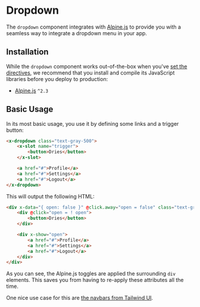 # Dropdown

The `dropdown` component integrates with [Alpine.js](https://github.com/alpinejs/alpine) to provide you with a seamless way to integrate a dropdown menu in your app.

## Installation

While the `dropdown` component works out-of-the-box when you've [set the directives](/docs/{{version}}/installation#directives), we recommend that you install and compile its JavaScript libraries before you deploy to production:

- [Alpine.js](https://github.com/alpinejs/alpine) `^2.3`

## Basic Usage

In its most basic usage, you use it by defining some links and a trigger button:

```html
<x-dropdown class="text-gray-500">
    <x-slot name="trigger">
        <button>Dries</button>
    </x-slot>

    <a href="#">Profile</a>
    <a href="#">Settings</a>
    <a href="#">Logout</a>
</x-dropdown>
```

This will output the following HTML:

```html
<div x-data="{ open: false }" @click.away="open = false" class="text-gray-500">
    <div @click="open = ! open">
        <button>Dries</button>
    </div>

    <div x-show="open">
        <a href="#">Profile</a>
        <a href="#">Settings</a>
        <a href="#">Logout</a>
    </div>
</div>
```

As you can see, the Alpine.js toggles are applied the surrounding `div` elements. This saves you from having to re-apply these attributes all the time. 

One nice use case for this are [the navbars from Tailwind UI](https://tailwindui.com/components/application-ui/navigation/navbars).
